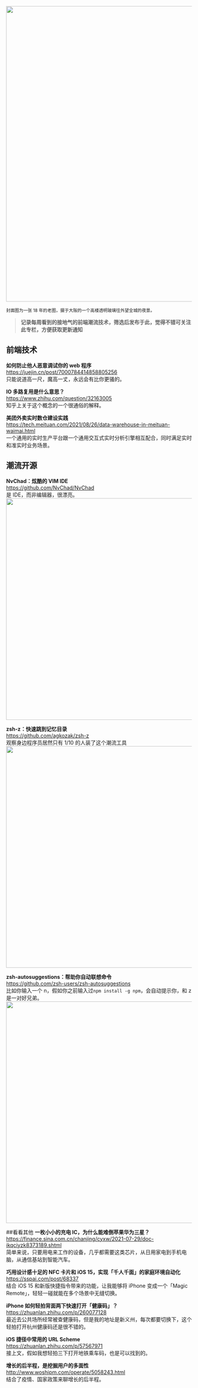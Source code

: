 <img src=https://gw.alipayobjects.com/zos/k/7q/dPhcAh.jpg width=800/>  

<small>封面图为一张 18 年的老图，摄于大阪的一个高楼透明玻璃往外望全城的夜景。</small>  

> **记录每周看到的接地气的前端潮流技术，筛选后发布于此，觉得不错可关注此专栏，方便获取更新通知**  

## 前端技术

**如何防止他人恶意调试你的 web 程序**  
<https://juejin.cn/post/7000784414858805256>  
只能说道高一尺，魔高一丈，永远会有比你更骚的。

**IO 多路复用是什么意思？**  
<https://www.zhihu.com/question/32163005>  
知乎上关于这个概念的一个很通俗的解释。

**美团外卖实时数仓建设实践**  
<https://tech.meituan.com/2021/08/26/data-warehouse-in-meituan-waimai.html>  
一个通用的实时生产平台跟一个通用交互式实时分析引擎相互配合，同时满足实时和准实时业务场景。

## 潮流开源

**NvChad：炫酷的 VIM IDE**  
<https://github.com/NvChad/NvChad>  
是 IDE，而非编辑器，很漂亮。  
<img src=https://qpluspicture.oss-cn-beijing.aliyuncs.com/2021-08-29/McCg4r.jpg width=600/>  

**zsh-z：快速跳到记忆目录**  
<https://github.com/agkozak/zsh-z>  
观察身边程序员居然只有 1/10 的人装了这个潮流工具
<img src=https://qpluspicture.oss-cn-beijing.aliyuncs.com/2021-08-29/8gfuUw.gif width=600/>  

**zsh-autosuggestions：帮助你自动联想命令**  
<https://github.com/zsh-users/zsh-autosuggestions>  
比如你输入一个 n，假如你之前输入过`npm install -g npm`，会自动提示你，和 z 是一对好兄弟。  
<img src=https://qpluspicture.oss-cn-beijing.aliyuncs.com/2021-08-29/Tx7jJy.png width=600/>  

##看看其他
**一枚小小的充电 IC，为什么能难倒苹果华为三星？**  
<https://finance.sina.com.cn/chanjing/cyxw/2021-07-29/doc-ikqciyzk8373189.shtml>  
简单来说，只要用电来工作的设备，几乎都需要这类芯片，从日用家电到手机电脑，从通信基站到智能汽车。

**巧用设计感十足的 NFC 卡片和 iOS 15，实现「千人千面」的家庭环境自动化**  
<https://sspai.com/post/68337>  
结合 iOS 15 和新版快捷指令带来的功能，让我能够将 iPhone 变成一个「Magic Remote」，轻轻一碰就能在多个场景中无缝切换。

**iPhone 如何轻拍背面两下快速打开「健康码」？**  
<https://zhuanlan.zhihu.com/p/260077128>  
最近去公共场所经常被查健康码，但是我的地址是新义州，每次都要切换下，这个轻拍打开杭州健康码还是很不错的。

**iOS 捷径中常用的 URL Scheme**  
<https://zhuanlan.zhihu.com/p/57567971>  
接上文，假如我想轻拍三下打开地铁乘车码，也是可以找到的。

**增长的后半程，是挖掘用户的多面性**  
<http://www.woshipm.com/operate/5058243.html>  
结合了疫情、国家政策来聊增长的后半程。

